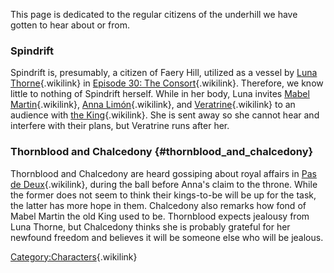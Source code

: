 This page is dedicated to the regular citizens of the underhill we have
gotten to hear about or from.

### Spindrift

Spindrift is, presumably, a citizen of Faery Hill, utilized as a vessel
by [Luna Thorne](Luna_Thorne "Luna Thorne"){.wikilink} in [Episode 30:
The
Consort](Episode_Thirty:_The_Consort "Episode 30: The Consort"){.wikilink}.
Therefore, we know little to nothing of Spindrift herself. While in her
body, Luna invites [Mabel
Martin](Mabel_Martin "Mabel Martin"){.wikilink}, [Anna
Limón](Anna_Limón "Anna Limón"){.wikilink}, and
[Veratrine](Veratrine "Veratrine"){.wikilink} to an audience with [the
King](the_King "the King"){.wikilink}. She is sent away so she cannot
hear and interfere with their plans, but Veratrine runs after her.

### Thornblood and Chalcedony {#thornblood_and_chalcedony}

Thornblood and Chalcedony are heard gossiping about royal affairs in
[Pas de
Deux](Episode_Thirty-Seven:_Pas_De_Deux "Pas de Deux"){.wikilink},
during the ball before Anna's claim to the throne. While the former does
not seem to think their kings-to-be will be up for the task, the latter
has more hope in them. Chalcedony also remarks how fond of Mabel Martin
the old King used to be. Thornblood expects jealousy from Luna Thorne,
but Chalcedony thinks she is probably grateful for her newfound freedom
and believes it will be someone else who will be jealous.

[Category:Characters](Category:Characters "Category:Characters"){.wikilink}
